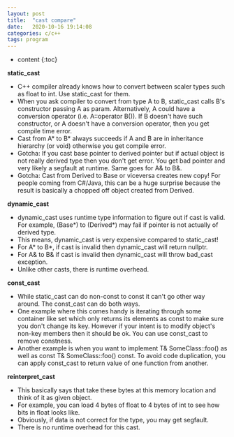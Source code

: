 ```yaml
---
layout: post
title:  "cast compare"
date:   2020-10-16 19:14:08
categories: c/c++
tags: program
---
```


* content
{:toc}

**static_cast**

- C++ compiler already knows how to convert between scaler types such as float to int. Use static_cast for them.
- When you ask compiler to convert from type A to B, static_cast calls B's constructor passing A as param. Alternatively, A could have a conversion operator (i.e. A::operator B()). If B doesn't have such constructor, or A doesn't have a conversion operator, then you get compile time error.
- Cast from A* to B* always succeeds if A and B are in inheritance hierarchy (or void) otherwise you get compile error.
- Gotcha: If you cast base pointer to derived pointer but if actual object is not really derived type then you don't get error. You get bad pointer and very likely a segfault at runtime. Same goes for A& to B&.
- Gotcha: Cast from Derived to Base or viceversa creates new copy! For people coming from C#/Java, this can be a huge surprise because the result is basically a chopped off object created from Derived.

**dynamic_cast**

- dynamic_cast uses runtime type information to figure out if cast is valid. For example, (Base*) to (Derived*) may fail if pointer is not actually of derived type.
- This means, dynamic_cast is very expensive compared to static_cast!
- For A* to B*, if cast is invalid then dynamic_cast will return nullptr.
- For A& to B& if cast is invalid then dynamic_cast will throw bad_cast exception.
- Unlike other casts, there is runtime overhead.


**const_cast**

- While static_cast can do non-const to const it can't go other way around. The const_cast can do both ways.
- One example where this comes handy is iterating through some container like set<T> which only returns its elements as const to make sure you don't change its key. However if your intent is to modify object's non-key members then it should be ok. You can use const_cast to remove constness.
- Another example is when you want to implement T& SomeClass::foo() as well as const T& SomeClass::foo() const. To avoid code duplication, you can apply const_cast to return value of one function from another.


**reinterpret_cast**

- This basically says that take these bytes at this memory location and think of it as given object.
- For example, you can load 4 bytes of float to 4 bytes of int to see how bits in float looks like.
- Obviously, if data is not correct for the type, you may get segfault.
- There is no runtime overhead for this cast.